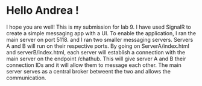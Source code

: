 # Hello Andrea ! 

I hope you are well! This is my submission for lab 9. I have used SignalR to create a simple messaging app with a UI. To enable the application, I ran the main server on port 5118. and I ran two smaller messaging servers. Servers A and B will run on their respective ports. By going on ServerA/index.html and serverB/index.html, each server will establish a connection with the main server on the endpoint /chathub. This will give server A and B their connection IDs and it will allow them to message each other. The main server serves as a central broker betweent the two and allows the communication.
